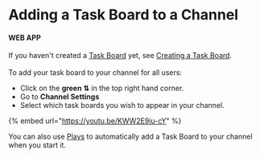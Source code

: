 # Adding a Task Board to a Channel

#### WEB APP

If you haven't created a [Task Board](./) yet, see [Creating a Task Board](creating-a-new-task-board.md).\
\
To add your task board to your channel for all users:

* Click on the **green ⇅** in the top right hand corner.
* Go to **Channel Settings**
* Select which task boards you wish to appear in your channel.&#x20;

{% embed url="https://youtu.be/KWW2E9iu-cY" %}

You can also use [Plays](../plays/) to automatically add a Task Board to your channel when you start it.
